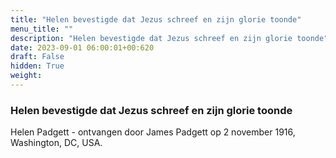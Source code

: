 ```yaml
---
title: "Helen bevestigde dat Jezus schreef en zijn glorie toonde"
menu_title: ""
description: "Helen bevestigde dat Jezus schreef en zijn glorie toonde"
date: 2023-09-01 06:00:01+00:620
draft: False
hidden: True
weight:
---
```

### Helen bevestigde dat Jezus schreef en zijn glorie toonde

Helen Padgett - ontvangen door James Padgett op 2 november 1916, Washington, DC, USA.
